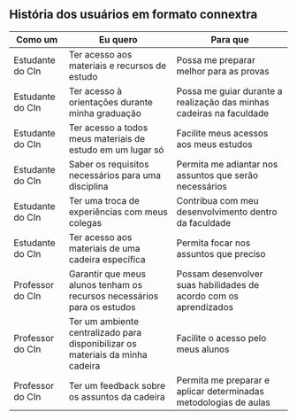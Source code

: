 ## História dos usuários em formato connextra
| Como um | Eu quero | Para que | 
|----------|----------|----------|
| Estudante do CIn         | Ter acesso aos materiais e recursos de estudo | Possa me preparar melhor para as provas| 
| Estudante do CIn         | Ter acesso à orientações durante minha graduação    | Possa me guiar durante a realização das minhas cadeiras na faculdade|
| Estudante do CIn         | Ter acesso a todos meus materiais de estudo em um lugar só  | Facilite meus acessos aos meus estudos |
| Estudante do CIn         | Saber os requisitos necessários para uma disciplina  | Permita me adiantar nos assuntos que serão necessários | 
| Estudante do CIn         | Ter uma troca de experiências com meus colegas  | Contribua com meu desenvolvimento dentro da faculdade  | 
| Estudante do CIn         | Ter acesso aos materiais de uma cadeira específica | Permita focar nos assuntos que preciso  | 
| Professor do CIn        | Garantir que meus alunos tenham os recursos necessários para os estudos | Possam desenvolver suas habilidades de acordo com os aprendizados| 
| Professor do CIn         | Ter um ambiente centralizado para disponibilizar os materiais da minha cadeira   | Facilite o acesso pelo meus alunos |
| Professor do CIn         | Ter um feedback sobre os assuntos da cadeira  | Permita me preparar e aplicar determinadas metodologias de aulas |

